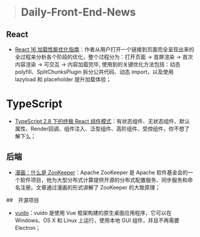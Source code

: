 
> # Daily-Front-End-News

## React

- [React 16 加载性能优化指南](https://zhuanlan.zhihu.com/p/37148975)：作者从用户打开一个链接到页面完全呈现出来的全过程来分析各个阶段的优化，整个过程分为：打开页面 -> 首屏渲染 -> 首次内容渲染 -> 可交互 -> 内容加载完毕, 使用到的关键优化方法包括：动态 polyfill、SplitChunksPlugin 拆分公共代码、动态 import，以及使用 lazyload 和 placeholder 提升加载体验；

# TypeScript

- [TypeScript 2.8 下的终极 React 组件模式](https://juejin.im/post/5b07caf16fb9a07aa83f2977)：有状态组件、无状态组件、默认属性、Render回调、组件注入、泛型组件、高阶组件、受控组件，你不想了解下么；

## 后端

- [漫画：什么是 ZooKeeper](https://mp.weixin.qq.com/s/Gs4rrF8wwRzF6EvyrF_o4A)：Apache ZooKeeper 是 Apache 软件基金会的一个软件项目，他为大型分布式计算提供开源的分布式配置服务、同步服务和命名注册。文章通过漫画的形式讲解了 ZooKeeper 的大致原理；

##　开源项目

- [vuido](https://github.com/mimecorg/vuido)：vuido 是使用 Vue 框架构建的原生桌面应用程序，它可以在 Windows、OS X 和 Linux 上运行，使用本地 GUI 组件，并且不再需要 Electron；